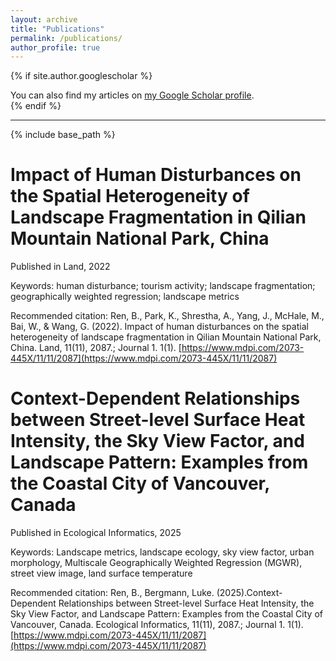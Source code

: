 ```yaml
---
layout: archive
title: "Publications"
permalink: /publications/
author_profile: true
---
```


{% if site.author.googlescholar %}
  <div class="wordwrap">You can also find my articles on <a href="{{site.author.googlescholar}}">my Google Scholar profile</a>.</div>
{% endif %}

---

{% include base_path %}


Impact of Human Disturbances on the Spatial Heterogeneity of Landscape Fragmentation in Qilian Mountain National Park, China
======
Published in Land, 2022

Keywords: human disturbance; tourism activity; landscape fragmentation; geographically weighted regression; landscape metrics

Recommended citation: Ren, B., Park, K., Shrestha, A., Yang, J., McHale, M., Bai, W., & Wang, G. (2022). Impact of human disturbances on the spatial heterogeneity of landscape fragmentation in Qilian Mountain National Park, China. Land, 11(11), 2087.; Journal 1. 1(1). [https://www.mdpi.com/2073-445X/11/11/2087](https://www.mdpi.com/2073-445X/11/11/2087)

Context-Dependent Relationships between Street-level Surface Heat Intensity, the Sky View Factor, and Landscape Pattern: Examples from the Coastal City of Vancouver, Canada
======
Published in Ecological Informatics, 2025

Keywords: Landscape metrics, landscape ecology, sky view factor, urban morphology, Multiscale Geographically Weighted Regression (MGWR), street view image, land surface temperature

Recommended citation: Ren, B., Bergmann, Luke. (2025).Context-Dependent Relationships between Street-level Surface Heat Intensity, the Sky View Factor, and Landscape Pattern: Examples from the Coastal City of Vancouver, Canada. Ecological Informatics, 11(11), 2087.; Journal 1. 1(1). [https://www.mdpi.com/2073-445X/11/11/2087](https://www.mdpi.com/2073-445X/11/11/2087)
